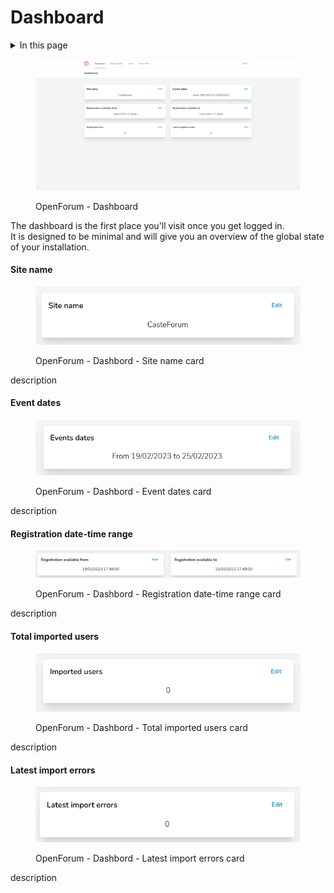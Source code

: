 # Dashboard

<details>

<summary>In this page</summary>



</details>

<figure><img src="../.gitbook/assets/image (4).png" alt=""><figcaption><p>OpenForum - Dashboard</p></figcaption></figure>

The dashboard is the first place you'll visit once you get logged in.\
It is designed to be minimal and will give you an overview of the global state of your installation.

#### Site name

<figure><img src="../.gitbook/assets/image (3).png" alt=""><figcaption><p>OpenForum - Dashbord - Site name card</p></figcaption></figure>

description

#### Event dates

<figure><img src="../.gitbook/assets/image (2).png" alt=""><figcaption><p>OpenForum - Dashbord - Event dates card</p></figcaption></figure>

description

#### Registration date-time range

<figure><img src="../.gitbook/assets/image.png" alt=""><figcaption><p>OpenForum - Dashbord - Registration date-time range card</p></figcaption></figure>

description

#### Total imported users

<figure><img src="../.gitbook/assets/image (5).png" alt=""><figcaption><p>OpenForum - Dashbord - Total imported users card</p></figcaption></figure>

description

#### Latest import errors

<figure><img src="../.gitbook/assets/image (1).png" alt=""><figcaption><p>OpenForum - Dashbord - Latest import errors card</p></figcaption></figure>

description

